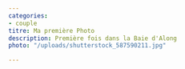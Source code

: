 ```yaml
---
categories:
- couple
titre: Ma première Photo
description: Première fois dans la Baie d'Along
photo: "/uploads/shutterstock_587590211.jpg"

---
```

